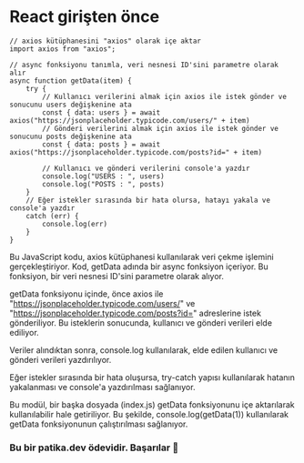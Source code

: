 # React girişten önce
```
// axios kütüphanesini "axios" olarak içe aktar
import axios from "axios";

// async fonksiyonu tanımla, veri nesnesi ID'sini parametre olarak alır
async function getData(item) {
    try {
        // Kullanıcı verilerini almak için axios ile istek gönder ve sonucunu users değişkenine ata
        const { data: users } = await axios("https://jsonplaceholder.typicode.com/users/" + item)
        // Gönderi verilerini almak için axios ile istek gönder ve sonucunu posts değişkenine ata
        const { data: posts } = await axios("https://jsonplaceholder.typicode.com/posts?id=" + item)

        // Kullanıcı ve gönderi verilerini console'a yazdır
        console.log("USERS : ", users)
        console.log("POSTS : ", posts)
    }
    // Eğer istekler sırasında bir hata olursa, hatayı yakala ve console'a yazdır
    catch (err) {
        console.log(err)
    }
}
```
Bu JavaScript kodu, axios kütüphanesi kullanılarak veri çekme işlemini gerçekleştiriyor. Kod, getData adında bir async fonksiyon içeriyor. Bu fonksiyon, bir veri nesnesi ID'sini parametre olarak alıyor.

getData fonksiyonu içinde, önce axios ile "https://jsonplaceholder.typicode.com/users/" ve "https://jsonplaceholder.typicode.com/posts?id=" adreslerine istek gönderiliyor. Bu isteklerin sonucunda, kullanıcı ve gönderi verileri elde ediliyor.

Veriler alındıktan sonra, console.log kullanılarak, elde edilen kullanıcı ve gönderi verileri yazdırılıyor.

Eğer istekler sırasında bir hata oluşursa, try-catch yapısı kullanılarak hatanın yakalanması ve console'a yazdırılması sağlanıyor.

Bu modül, bir başka dosyada (index.js) getData fonksiyonunu içe aktarılarak kullanılabilir hale getiriliyor. Bu şekilde, console.log(getData(1)) kullanılarak getData fonksiyonunun çalıştırılması sağlanıyor.
### Bu bir patika.dev ödevidir. Başarılar 👏
